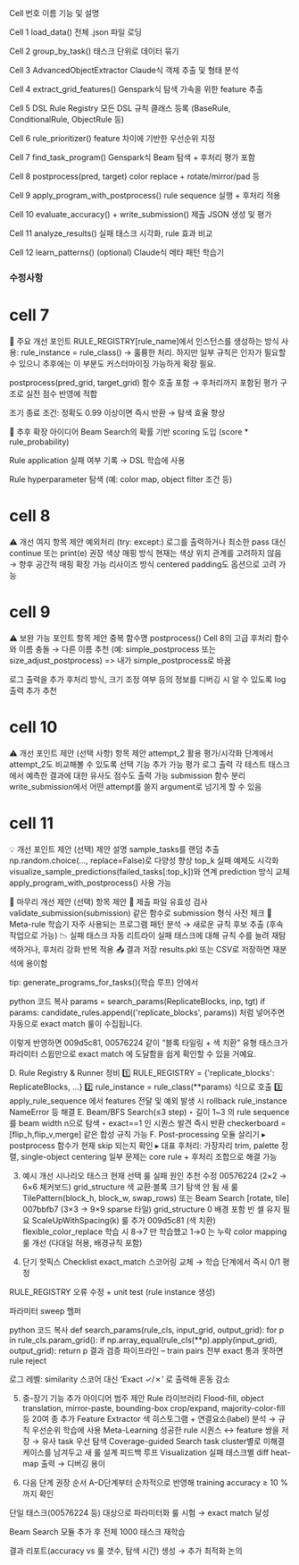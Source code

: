 Cell 번호	이름	기능 및 설명

Cell 1	load_data()	전체 .json 파일 로딩

Cell 2	group_by_task()	태스크 단위로 데이터 묶기

Cell 3	AdvancedObjectExtractor	Claude식 객체 추출 및 형태 분석

Cell 4	extract_grid_features()	Genspark식 탐색 가속을 위한 feature 추출

Cell 5	DSL Rule Registry	모든 DSL 규칙 클래스 등록 (BaseRule, ConditionalRule, ObjectRule 등)

Cell 6	rule_prioritizer()	feature 차이에 기반한 우선순위 지정

Cell 7	find_task_program()	Genspark식 Beam 탐색 + 후처리 평가 포함

Cell 8	postprocess(pred, target)	color replace + rotate/mirror/pad 등

Cell 9	apply_program_with_postprocess()	rule sequence 실행 + 후처리 적용

Cell 10	evaluate_accuracy() + write_submission()	제출 JSON 생성 및 평가

Cell 11	analyze_results()	실패 태스크 시각화, rule 효과 비교

Cell 12	learn_patterns() (optional)	Claude식 메타 패턴 학습기


### 수정사항

# cell 7

🔧 주요 개선 포인트
RULE_REGISTRY[rule_name]에서 인스턴스를 생성하는 방식 사용: rule_instance = rule_class()
→ 훌륭한 처리. 하지만 일부 규칙은 인자가 필요할 수 있으니 추후에는 이 부분도 커스터마이징 가능하게 확장 필요.

postprocess(pred_grid, target_grid) 함수 호출 포함
→ 후처리까지 포함된 평가 구조로 실전 점수 반영에 적합

조기 종료 조건: 정확도 0.99 이상이면 즉시 반환 → 탐색 효율 향상

🚧 추후 확장 아이디어
Beam Search의 확률 기반 scoring 도입 (score * rule_probability)

Rule application 실패 여부 기록 → DSL 학습에 사용

Rule hyperparameter 탐색 (예: color map, object filter 조건 등)


# cell 8

⚠️ 개선 여지
항목	제안
예외처리 (try: except:)	로그를 출력하거나 최소한 pass 대신 continue 또는 print(e) 권장
색상 매핑 방식	현재는 색상 위치 관계를 고려하지 않음 → 향후 공간적 매핑 확장 가능
리사이즈 방식	centered padding도 옵션으로 고려 가능

# cell 9

⚠️ 보완 가능 포인트
항목	제안
중복 함수명 postprocess()	Cell 8의 고급 후처리 함수와 이름 충돌 → 다른 이름 추천 (예: simple_postprocess 또는 size_adjust_postprocess) => 내가 simple_postprocess로 바꿈

로그 출력을 추가	후처리 방식, 크기 조정 여부 등의 정보를 디버깅 시 알 수 있도록 log 출력 추가 추천

# cell 10

⚠️ 개선 포인트 제안 (선택 사항)
항목	제안
attempt_2 활용	평가/시각화 단계에서 attempt_2도 비교해볼 수 있도록 선택 기능 추가 가능
평가 로그 출력	각 테스트 태스크에서 예측한 결과에 대한 유사도 점수도 출력 가능
submission 함수 분리	write_submission에서 어떤 attempt를 쓸지 argument로 넘기게 할 수 있음

# cell 11

💡 개선 포인트 제안 (선택)
제안	설명
sample_tasks를 랜덤 추출	np.random.choice(..., replace=False)로 다양성 향상
top_k 실패 예제도 시각화	visualize_sample_predictions(failed_tasks[:top_k])와 연계
prediction 방식 교체	apply_program_with_postprocess() 사용 가능


🔧 마무리 개선 제안 (선택)
항목	제안
📁 제출 파일 유효성 검사	validate_submission(submission) 같은 함수로 submission 형식 사전 체크
🧠 Meta-rule 학습기	자주 사용되는 프로그램 패턴 분석 → 새로운 규칙 후보 추출 (후속 작업으로 가능)
📉 실패 태스크 자동 리트라이	실패 태스크에 대해 규칙 수를 늘려 재탐색하거나, 후처리 강화 반복 적용
📤 결과 저장	results.pkl 또는 CSV로 저장하면 재분석에 용이함


tip: generate_programs_for_tasks()(학습 루프) 안에서

python
코드 복사
params = search_params(ReplicateBlocks, inp, tgt)
if params:
    candidate_rules.append(('replicate_blocks', params))
처럼 넣어주면 자동으로 exact match 룰이 수집됩니다.

이렇게 반영하면 009d5c81, 00576224 같이 “블록 타일링 + 색 치환” 유형 태스크가 파라미터 스윕만으로 exact match 에 도달함을 쉽게 확인할 수 있을 거예요.

D. Rule Registry & Runner 정비	1️⃣ RULE_REGISTRY = {'replicate_blocks': ReplicateBlocks, ...}
2️⃣ rule_instance = rule_class(**params) 식으로 호출
3️⃣ apply_rule_sequence 에서 features 전달 및 예외 발생 시 rollback	rule_instance NameError 등 해결
E. Beam/BFS Search(≤3 step)	‣ 길이 1~3 의 rule sequence 를 beam width n으로 탐색
‣ exact==1 인 시퀀스 발견 즉시 반환	checkerboard = [flip_h,flip_v,merge] 같은 합성 규칙 가능
F. Post-processing 모듈 살리기	▸ postprocess 함수가 현재 skip 되는지 확인
▸ 대표 후처리: 가장자리 trim, palette 정렬, single-object centering	일부 문제는 core rule + 후처리 조합으로 해결 가능

3. 예시 개선 시나리오
태스크	현재 선택 룰	실패 원인	추천 수정
00576224
(2×2 → 6×6 체커보드)	grid_structure	색 교환·블록 크기 탐색 안 됨	새 룰 TilePattern(block_h, block_w, swap_rows) 또는 Beam Search [rotate, tile]
007bbfb7
(3×3 → 9×9 sparse 타일)	grid_structure	0 배경 포함 빈 셀 유지 필요	ScaleUpWithSpacing(k) 룰 추가
009d5c81
(색 치환)	flexible_color_replace	학습 시 8→7 만 학습했고 1→0 는 누락	color mapping 룰 개선 (다대일 허용, 배경규칙 포함)

4. 단기 핫픽스 Checklist
exact_match 스코어링 교체 → 학습 단계에서 즉시 0/1 평정

RULE_REGISTRY 오류 수정 + unit test (rule instance 생성)

파라미터 sweep 헬퍼

python
코드 복사
def search_params(rule_cls, input_grid, output_grid):
    for p in rule_cls.param_grid():
        if np.array_equal(rule_cls(**p).apply(input_grid), output_grid):
            return p
결과 검증 파이프라인 – train pairs 전부 exact 통과 못하면 rule reject

로그 레벨: similarity 스코어 대신 ‘Exact ✓/✗’ 로 출력해 혼동 감소

5. 중-장기 기능 추가 아이디어
범주	제안
Rule 라이브러리	Flood-fill, object translation, mirror-paste, bounding-box crop/expand, majority-color-fill 등 20여 종 추가
Feature Extractor	색 히스토그램 + 연결요소(label) 분석 → 규칙 우선순위 학습에 사용
Meta-Learning	성공한 rule 시퀀스 ↔ feature 쌍을 저장 → 유사 task 우선 탐색
Coverage-guided Search	task cluster별로 미해결 케이스를 남겨두고 새 룰 설계 피드백 루프
Visualization	실패 태스크별 diff heat-map 출력 → 디버깅 용이

6. 다음 단계 권장 순서
A–D단계부터 순차적으로 반영해 training accuracy ≥ 10 % 까지 확인

단일 태스크(00576224 등) 대상으로 파라미터화 룰 시험 → exact match 달성

Beam Search 모듈 추가 후 전체 1000 태스크 재학습

결과 리포트(accuracy vs 룰 갯수, 탐색 시간) 생성 → 추가 최적화 논의

